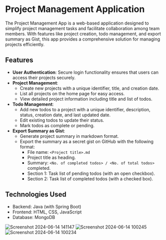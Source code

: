 # Project Management Application

The Project Management App is a web-based application designed to simplify project management tasks and facilitate collaboration among team members. With features like project creation, todo management, and export summary as Gist, this app provides a comprehensive solution for managing projects efficiently.

## Features

- **User Authentication**: Secure login functionality ensures that users can access their projects securely.
- **Project Management**:
  - Create new projects with a unique identifier, title, and creation date.
  - List all projects on the home page for easy access.
  - View detailed project information including title and list of todos.
- **Todo Management**:
  - Add new todos to a project with a unique identifier, description, status, creation date, and last updated date.
  - Edit existing todos to update their status.
  - Mark todos as complete or pending.
- **Export Summary as Gist**:
  - Generate project summary in markdown format.
  - Export the summary as a secret gist on GitHub with the following format:
    - File name: `<Project title>.md`
    - Project title as heading.
    - Summary: `<No. of completed todos> / <No. of total todos>` completed.
    - Section 1: Task list of pending todos (with an open checkbox).
    - Section 2: Task list of completed todos (with a checked box).
   
## Technologies Used
- Backend: Java (with Spring Boot)
- Frontend: HTML, CSS, JavaScript
- Database: MongoDB


![Screenshot 2024-06-14 141147](https://github.com/fayazap/Todo/assets/84265684/4a7597d0-b3a1-4576-8c58-8133c2b76add)
![Screenshot 2024-06-14 100245](https://github.com/fayazap/Todo/assets/84265684/85b6434a-ece5-4fa4-9d1b-94f697734be7)
![Screenshot 2024-06-14 100234](https://github.com/fayazap/Todo/assets/84265684/6d4a0ea6-dc7d-4f56-ab42-5d9c6469e39c)


